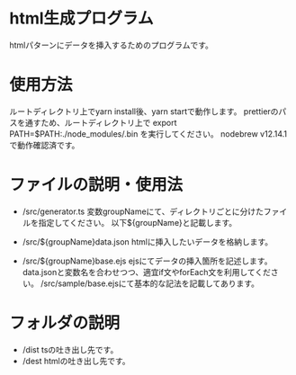 # html生成プログラム
htmlパターンにデータを挿入するためのプログラムです。

# 使用方法
ルートディレクトリ上でyarn install後、yarn startで動作します。
prettierのパスを通すため、ルートディレクトリ上で
export PATH=$PATH:./node_modules/.bin
を実行してください。
nodebrew v12.14.1で動作確認済です。

# ファイルの説明・使用法
- /src/generator.ts
変数groupNameにて、ディレクトリごとに分けたファイルを指定してください。
以下${groupName}と記載します。

- /src/${groupName}data.json
htmlに挿入したいデータを格納します。

- /src/${groupName}base.ejs
ejsにてデータの挿入箇所を記述します。
data.jsonと変数名を合わせつつ、適宜if文やforEach文を利用してください。
/src/sample/base.ejsにて基本的な記法を記載してあります。

# フォルダの説明
- /dist
tsの吐き出し先です。
- /dest
htmlの吐き出し先です。